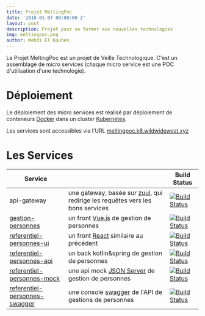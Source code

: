 ```yaml
---
title: Projet MeltingPoc
date: '2018-01-07 00:00:00 Z'
layout: post
description: Projet pour se former aux nouvelles technologies
img: meltingpoc.png
author: Mehdi El Kouhen
---
```


Le Projet MeltingPoc est un projet de Veille Technologique. C'est un assemblage de micro services (chaque micro service est une POC d'utilisation d'une technologie).

# Déploiement 

Le déploiement des micro services est réalisé par déploiement de conteneurs [Docker](https://www.docker.com/) dans un cluster [Kubernetes](https://kubernetes.io/).

Les services sont accessibles via l'URL [meltingpoc.k8.wildwidewest.xyz](https://meltingpoc.k8.wildwidewest.xyz)

# Les Services

| Service  |  | Build Status |
| ------------- | ------------- |  ------------- |
| api-gateway | une gateway, basée sur [zuul](https://github.com/Netflix/zuul), qui redirige les requêtes vers les bons services | [![Build Status](https://jenkins.k8.wildwidewest.xyz/buildStatus/icon?job=api-gateway/master)](https://jenkins.k8.wildwidewest.xyz/view/MELTING_POC/job/api-gateway/job/master/)|
| [gestion-personnes](https://meltingpoc.k8.wildwidewest.xyz/gestion-personnes-vue/) | un front [Vue.js](https://vuejs.org/) de gestion de personnes | [![Build Status](https://jenkins.k8.wildwidewest.xyz/buildStatus/icon?job=gestion-personnes/master)](https://jenkins.k8.wildwidewest.xyz/view/MELTING_POC/job/gestion-personnes/job/master/)|
| [referentiel-personnes-ui](https://meltingpoc.k8.wildwidewest.xyz/gestion-personnes-react/) | un front [React](https://reactjs.org/) similaire au précédent | [![Build Status](https://jenkins.k8.wildwidewest.xyz/buildStatus/icon?job=referentiel-personnes-ui/master)](https://jenkins.k8.wildwidewest.xyz/view/MELTING_POC/job/referentiel-personnes-ui/job/master/) |
| [referentiel-personnes-api](https://meltingpoc.k8.wildwidewest.xyz/api-personnes) | un back kotlin&spring de gestion de personnes  |  [![Build Status](https://jenkins.k8.wildwidewest.xyz/buildStatus/icon?job=referentiel-personnes-api/master)](https://jenkins.k8.wildwidewest.xyz/view/MELTING_POC/job/referentiel-personnes-api/job/master/)|
| [referentiel-personnes-mock](http://meltingpoc.k8.wildwidewest.xyz/api-personnes-mock) | une api mock [JSON Server](https://github.com/typicode/json-server) de gestion de personnes  | [![Build Status](https://jenkins.k8.wildwidewest.xyz/buildStatus/icon?job=referentiel-personnes-mock/master)](https://jenkins.k8.wildwidewest.xyz/job/referentiel-personnes-mock/job/master/)|
| [referentiel-personnes-swagger](https://meltingpoc.k8.wildwidewest.xyz/api-personnes-swagger/) | une console [swagger](https://swagger.io/) de l'API de gestions de personnes  | [![Build Status](https://jenkins.k8.wildwidewest.xyz/buildStatus/icon?job=referentiel-personnes-swagger/master)](https://jenkins.k8.wildwidewest.xyz/view/MELTING_POC/job/referentiel-personnes-swagger/job/master/)|
